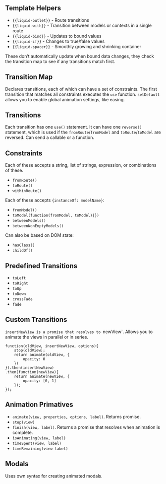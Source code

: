 ## Template Helpers

* `{{liquid-outlet}}` - Route transitions
* `{{liquid-with}}` - Transition between models or contexts in a single route
* `{{liquid-bind}}` - Updates to bound values
* `{{liquid-if}}` - Changes to true/false values
* `{{liquid-spacer}}` - Smoothly growing and shrinking container

These don’t automatically update when bound data changes, they check the transition map to see if any transitions match first.

## Transition Map

Declares transitions, each of which can have a set of constraints. The first transition that matches all constraints executes the `use` function. `setDefault` allows you to enable global animation settings, like easing.

## Transitions

Each transition has one `use()` statement. It can have one `reverse()` statement, which is used if the `fromRoute`/`fromModel` and `toRoute`/`toModel` are reversed. Can send a callable or a function.

## Constraints

Each of these accepts a string, list of strings, expression, or combinations of these.

* `fromRoute()`
* `toRoute()`
* `withinRoute()`

Each of these accepts `{instanceOf: modelName}`:

* `fromModel()`
* `toModel(function(fromModel, toModel){})`
* `betweenModels()`
* `betweenNonEmptyModels()`

Can also be based on DOM state:

* `hasClass()`
* `childOf()`

## Predefined Transitions

* `toLeft`
* `toRight`
* `toUp`
* `toDown`
* `crossFade`
* `fade`

## Custom Transitions

`insertNewView is a promise that resolves to `newView`. Allows you to animate the views in parallel or in series.

```
function(oldView, insertNewView, options){
    stop(oldView);
    return animate(oldView, {
        opacity: 0
    })
}).then(insertNewView)
.then(function(newView){
    return animate(newView, {
        opacity: [0, 1]
    });
});
```

## Animation Primatives

* `animate(view, properties, options, label)`. Returns promise.
* `stop(view)`
* `finish(view, label)`. Returns a promise that resolves when animation is complete.
* `isAnimating(view, label)`
* `timeSpent(view, label)`
* `timeRemaining(view label)`

## Modals

Uses own syntax for creating animated modals.
